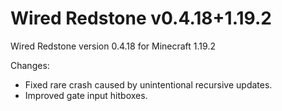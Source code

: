 # Wired Redstone v0.4.18+1.19.2

Wired Redstone version 0.4.18 for Minecraft 1.19.2

Changes:

* Fixed rare crash caused by unintentional recursive updates.
* Improved gate input hitboxes.
